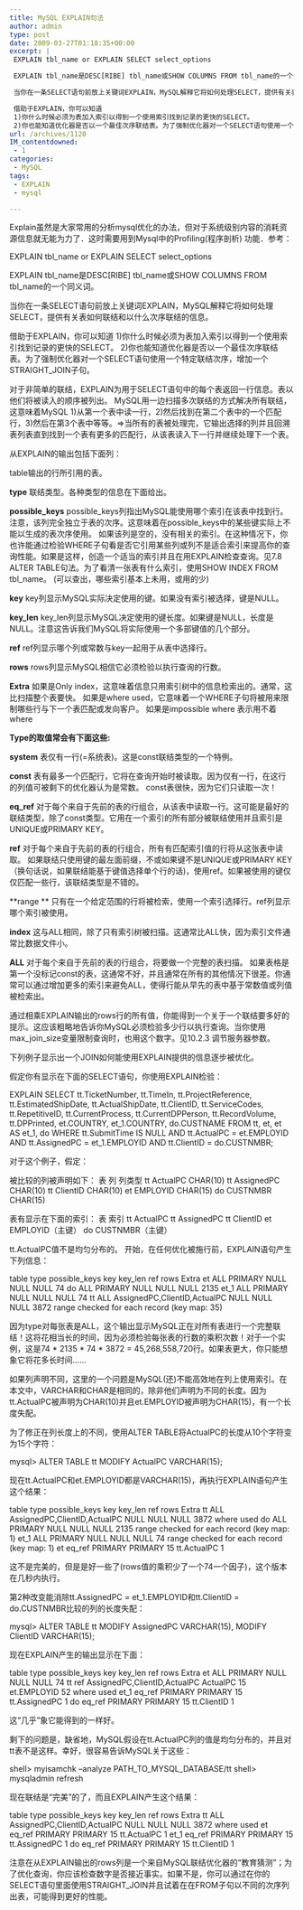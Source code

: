 ```yaml
---
title: MySQL EXPLAIN句法
author: admin
type: post
date: 2009-03-27T01:18:35+00:00
excerpt: |
 EXPLAIN tbl_name or EXPLAIN SELECT select_options

 EXPLAIN tbl_name是DESC[RIBE] tbl_name或SHOW COLUMNS FROM tbl_name的一个同义词。

 当你在一条SELECT语句前放上关键词EXPLAIN，MySQL解释它将如何处理SELECT，提供有关表如何联结和以什么次序联结的信息。

 借助于EXPLAIN，你可以知道
 1)你什么时候必须为表加入索引以得到一个使用索引找到记录的更快的SELECT。
 2)你也能知道优化器是否以一个最佳次序联结表。为了强制优化器对一个SELECT语句使用一个特定联结次序，增加一个STRAIGHT_JOIN子句。
url: /archives/1120
IM_contentdowned:
 - 1
categories:
 - MySQL
tags:
 - EXPLAIN
 - mysql

---
```

Explain虽然是大家常用的分析mysql优化的办法，但对于系统级别内容的消耗资源信息就无能为力了．这时需要用到Mysql中的Profiling(程序剖析) 功能．参考：

EXPLAIN tbl\_name or EXPLAIN SELECT select\_options

EXPLAIN tbl\_name是DESC[RIBE] tbl\_name或SHOW COLUMNS FROM tbl_name的一个同义词。

当你在一条SELECT语句前放上关键词EXPLAIN，MySQL解释它将如何处理SELECT，提供有关表如何联结和以什么次序联结的信息。

借助于EXPLAIN，你可以知道
1)你什么时候必须为表加入索引以得到一个使用索引找到记录的更快的SELECT。
2)你也能知道优化器是否以一个最佳次序联结表。为了强制优化器对一个SELECT语句使用一个特定联结次序，增加一个STRAIGHT_JOIN子句。

对于非简单的联结，EXPLAIN为用于SELECT语句中的每个表返回一行信息。表以他们将被读入的顺序被列出。
MySQL用一边扫描多次联结的方式解决所有联结，这意味着MySQL 1)从第一个表中读一行，2)然后找到在第二个表中的一个匹配行，3)然后在第3个表中等等。=>当所有的表被处理完，它输出选择的列并且回溯表列表直到找到一个表有更多的匹配行，从该表读入下一行并继续处理下一个表。

从EXPLAIN的输出包括下面列：

table输出的行所引用的表。

**type**
联结类型。各种类型的信息在下面给出。

**possible_keys**
possible_keys列指出MySQL能使用哪个索引在该表中找到行。
注意，该列完全独立于表的次序。这意味着在possible_keys中的某些键实际上不能以生成的表次序使用。
如果该列是空的，没有相关的索引。在这种情况下，你也许能通过检验WHERE子句看是否它引用某些列或列不是适合索引来提高你的查询性能。如果是这样，创造一个适当的索引并且在用EXPLAIN检查查询。见7.8 ALTER TABLE句法。为了看清一张表有什么索引，使用SHOW INDEX FROM tbl_name。 (可以查出，哪些索引基本上未用，或用的少)

**key**
key列显示MySQL实际决定使用的键。如果没有索引被选择，键是NULL。

**key_len**
key_len列显示MySQL决定使用的键长度。如果键是NULL，长度是NULL。注意这告诉我们MySQL将实际使用一个多部键值的几个部分。

**ref**
ref列显示哪个列或常数与key一起用于从表中选择行。

**rows**
rows列显示MySQL相信它必须检验以执行查询的行数。

**Extra**
如果是Only index，这意味着信息只用索引树中的信息检索出的。通常，这比扫描整个表要快。
如果是where used，它意味着一个WHERE子句将被用来限制哪些行与下一个表匹配或发向客户。
如果是impossible where 表示用不着where

**Type的取值常会有下面这些:**

**system**
表仅有一行(=系统表)。这是const联结类型的一个特例。

**const**
表有最多一个匹配行，它将在查询开始时被读取。因为仅有一行，在这行的列值可被剩下的优化器认为是常数。 const表很快，因为它们只读取一次！

**eq_ref**
对于每个来自于先前的表的行组合，从该表中读取一行。这可能是最好的联结类型，除了const类型。它用在一个索引的所有部分被联结使用并且索引是UNIQUE或PRIMARY KEY。

**ref**
对于每个来自于先前的表的行组合，所有有匹配索引值的行将从这张表中读取。
如果联结只使用键的最左面前缀，不或如果键不是UNIQUE或PRIMARY KEY（换句话说，如果联结能基于键值选择单个行的话)，使用ref。如果被使用的键仅仅匹配一些行，该联结类型是不错的。

**range
** 只有在一个给定范围的行将被检索，使用一个索引选择行。ref列显示哪个索引被使用。

**index**
这与ALL相同，除了只有索引树被扫描。这通常比ALL快，因为索引文件通常比数据文件小。

**ALL**
对于每个来自于先前的表的行组合，将要做一个完整的表扫描。
如果表格是第一个没标记const的表，这通常不好，并且通常在所有的其他情况下很差。你通常可以通过增加更多的索引来避免ALL，使得行能从早先的表中基于常数值或列值被检索出。

通过相乘EXPLAIN输出的rows行的所有值，你能得到一个关于一个联结要多好的提示。这应该粗略地告诉你MySQL必须检验多少行以执行查询。当你使用max\_join\_size变量限制查询时，也用这个数字。见10.2.3 调节服务器参数。

下列例子显示出一个JOIN如何能使用EXPLAIN提供的信息逐步被优化。

假定你有显示在下面的SELECT语句，你使用EXPLAIN检验：

EXPLAIN SELECT tt.TicketNumber, tt.TimeIn,
tt.ProjectReference, tt.EstimatedShipDate,
tt.ActualShipDate, tt.ClientID,
tt.ServiceCodes, tt.RepetitiveID,
tt.CurrentProcess, tt.CurrentDPPerson,
tt.RecordVolume, tt.DPPrinted, et.COUNTRY,
et_1.COUNTRY, do.CUSTNAME
FROM tt, et, et AS et_1, do
WHERE tt.SubmitTime IS NULL
AND tt.ActualPC = et.EMPLOYID
AND tt.AssignedPC = et_1.EMPLOYID
AND tt.ClientID = do.CUSTNMBR;

对于这个例子，假定：

被比较的列被声明如下： 表 列 列类型
tt ActualPC CHAR(10)
tt AssignedPC CHAR(10)
tt ClientID CHAR(10)
et EMPLOYID CHAR(15)
do CUSTNMBR CHAR(15)

表有显示在下面的索引： 表 索引
tt ActualPC
tt AssignedPC
tt ClientID
et EMPLOYID（主键）
do CUSTNMBR（主键）

tt.ActualPC值不是均匀分布的。
开始，在任何优化被施行前，EXPLAIN语句产生下列信息：

table type possible\_keys key key\_len ref rows Extra
et ALL PRIMARY NULL NULL NULL 74
do ALL PRIMARY NULL NULL NULL 2135
et_1 ALL PRIMARY NULL NULL NULL 74
tt ALL AssignedPC,ClientID,ActualPC NULL NULL NULL 3872
range checked for each record (key map: 35)

因为type对每张表是ALL，这个输出显示MySQL正在对所有表进行一个完整联结！这将花相当长的时间，因为必须检验每张表的行数的乘积次数！对于一个实例，这是74 \* 2135 \* 74 * 3872 = 45,268,558,720行。如果表更大，你只能想象它将花多长时间……

如果列声明不同，这里的一个问题是MySQL(还)不能高效地在列上使用索引。在本文中，VARCHAR和CHAR是相同的，除非他们声明为不同的长度。因为tt.ActualPC被声明为CHAR(10)并且et.EMPLOYID被声明为CHAR(15)，有一个长度失配。

为了修正在列长度上的不同，使用ALTER TABLE将ActualPC的长度从10个字符变为15个字符：

mysql> ALTER TABLE tt MODIFY ActualPC VARCHAR(15);

现在tt.ActualPC和et.EMPLOYID都是VARCHAR(15)，再执行EXPLAIN语句产生这个结果：

table type possible\_keys key key\_len ref rows Extra
tt ALL AssignedPC,ClientID,ActualPC NULL NULL NULL 3872 where used
do ALL PRIMARY NULL NULL NULL 2135
range checked for each record (key map: 1)
et_1 ALL PRIMARY NULL NULL NULL 74
range checked for each record (key map: 1)
et eq_ref PRIMARY PRIMARY 15 tt.ActualPC 1

这不是完美的，但是是好一些了(rows值的乘积少了一个74一个因子)，这个版本在几秒内执行。

第2种改变能消除tt.AssignedPC = et_1.EMPLOYID和tt.ClientID = do.CUSTNMBR比较的列的长度失配：

mysql> ALTER TABLE tt MODIFY AssignedPC VARCHAR(15),
MODIFY ClientID VARCHAR(15);

现在EXPLAIN产生的输出显示在下面：

table type possible\_keys key key\_len ref rows Extra
et ALL PRIMARY NULL NULL NULL 74
tt ref AssignedPC,ClientID,ActualPC ActualPC 15 et.EMPLOYID 52 where used
et\_1 eq\_ref PRIMARY PRIMARY 15 tt.AssignedPC 1
do eq_ref PRIMARY PRIMARY 15 tt.ClientID 1

这“几乎”象它能得到的一样好。

剩下的问题是，缺省地，MySQL假设在tt.ActualPC列的值是均匀分布的，并且对tt表不是这样。幸好，很容易告诉MySQL关于这些：

shell> myisamchk –analyze PATH\_TO\_MYSQL_DATABASE/tt
shell> mysqladmin refresh

现在联结是“完美”的了，而且EXPLAIN产生这个结果：

table type possible\_keys key key\_len ref rows Extra
tt ALL AssignedPC,ClientID,ActualPC NULL NULL NULL 3872 where used
et eq_ref PRIMARY PRIMARY 15 tt.ActualPC 1
et\_1 eq\_ref PRIMARY PRIMARY 15 tt.AssignedPC 1
do eq_ref PRIMARY PRIMARY 15 tt.ClientID 1

注意在从EXPLAIN输出的rows列是一个来自MySQL联结优化器的“教育猜测”；为了优化查询，你应该检查数字是否接近事实。如果不是，你可以通过在你的SELECT语句里面使用STRAIGHT_JOIN并且试着在在FROM子句以不同的次序列出表，可能得到更好的性能。